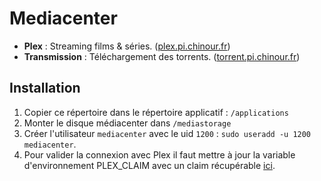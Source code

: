 # Mediacenter

- **Plex** : Streaming films & séries. ([plex.pi.chinour.fr](https://plex.pi.chinour.fr))
- **Transmission** : Téléchargement des torrents. ([torrent.pi.chinour.fr](https://torrent.pi.chinour.fr))

## Installation

1. Copier ce répertoire dans le répertoire applicatif : `/applications`
2. Monter le disque médiacenter dans `/mediastorage`
3. Créer l'utilisateur `mediacenter` avec le uid `1200` : `sudo useradd -u 1200 mediacenter`.
5. Pour valider la connexion avec Plex il faut mettre à jour la variable d'environnement PLEX_CLAIM avec un claim récupérable [ici](https://www.plex.tv/claim/).

